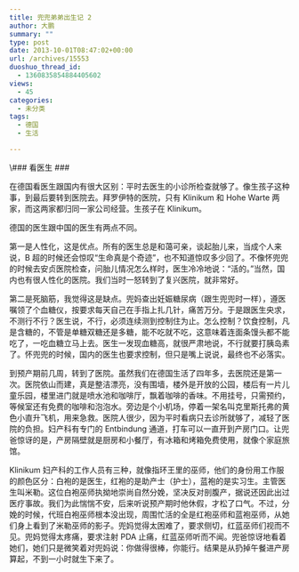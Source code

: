 ```yaml
---
title: 兜兜弟弟出生记 2
author: 大鹏
summary: ""
type: post
date: 2013-10-01T08:47:02+00:00
url: /archives/15553
duoshuo_thread_id:
  - 1360835854884405602
views:
  - 45
categories:
  - 未分类
tags:
  - 德国
  - 生活

---
```

<!--:zh-->\### 看医生 ###

在德国看医生跟国内有很大区别：平时去医生的小诊所检查就够了。像生孩子这种事，到最后要转到医院去。拜罗伊特的医院，只有 Klinikum 和 Hohe Warte 两家，而这两家都归同一家公司经营。生孩子在 Klinikum。

德国的医生跟中国的医生有两点不同。

<!--:-->

<!--more-->

<!--:zh-->

第一是人性化，这是优点。所有的医生总是和蔼可亲，谈起胎儿来，当成个人来说，B 超的时候还会惊叹“生命真是个奇迹”，也不知道惊叹多少回了。不像怀兜兜的时候去安贞医院检查，问胎儿情况怎么样时，医生冷冷地说：“活的。”当然，国内也有很人性化的医院。我们当时一怒转到了复兴医院，就非常好。

第二是死脑筋，我觉得这是缺点。兜妈查出妊娠糖尿病（跟生兜兜时一样），遵医嘱领了个血糖仪，按要求每天自己在手指上扎几针，痛苦万分。于是跟医生央求，不测行不行？医生说，不行，必须连续测到控制住为止。怎么控制？饮食控制，凡是含糖的，不管是单糖双糖还是多糖，能不吃就不吃，这意味着连面条馒头都不能吃了，一吃血糖立马上去。医生一发现血糖高，就很严肃地说，不行就要打胰岛素了。怀兜兜的时候，国内的医生也要求控制，但只是嘴上说说，最终也不必落实。

到预产期前几周，转到了医院。虽然我们在德国生活了四年多，去医院还是第一次。医院依山而建，真是整洁漂亮，没有围墙，楼外是开放的公园，楼后有一片儿童乐园，楼里进门就是喷水池和咖啡厅，飘着咖啡的香味。不用挂号，只需预约，等候室还有免费的咖啡和泡泡水。旁边是个小机场，停着一架名叫克里斯托弗的黄色小直升飞机，用来急救。医院人很少，因为平时看病只去诊所就够了，减轻了医院的负担。妇产科有专门的 Entbindung 通道，打车可以一直开到产房门口。让兜爸惊讶的是，产房隔壁就是厨房和小餐厅，有冰箱和烤箱免费使用，就像个家庭旅馆。

Klinikum 妇产科的工作人员有三种，就像指环王里的巫师，他们的身份用工作服的颜色区分：白袍的是医生，红袍的是助产士（护士），蓝袍的是实习生。主管医生叫米勒。这位白袍巫师执拗地崇尚自然分娩，坚决反对剖腹产，据说还因此出过医疗事故。我们为此惴惴不安，后来听说预产期时他休假，才松了口气。不过，分娩的时候，代班白袍巫师根本没出现，周围忙活的全是红袍巫师和蓝袍巫师，从她们身上看到了米勒巫师的影子。兜妈觉得太困难了，要求侧切，红蓝巫师们视而不见。兜妈觉得太疼痛，要求注射 PDA 止痛，红蓝巫师听而不闻。兜爸惊讶地看着她们，她们只是微笑着对兜妈说：你做得很棒，你能行。结果是从扔掉午餐进产房算起，不到一小时就生下来了。<!--:-->

